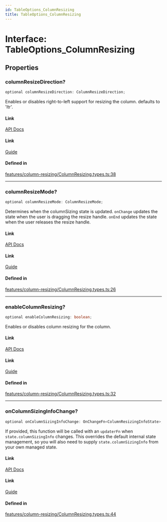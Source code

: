 ```yaml
---
id: TableOptions_ColumnResizing
title: TableOptions_ColumnResizing
---
```


# Interface: TableOptions\_ColumnResizing

## Properties

### columnResizeDirection?

```ts
optional columnResizeDirection: ColumnResizeDirection;
```

Enables or disables right-to-left support for resizing the column. defaults to 'ltr'.

#### Link

[API Docs](https://tanstack.com/table/v8/docs/api/features/column-sizing#columnResizeDirection)

#### Link

[Guide](https://tanstack.com/table/v8/docs/guide/column-sizing)

#### Defined in

[features/column-resizing/ColumnResizing.types.ts:38](https://github.com/TanStack/table/blob/b1e6b79157b0debc7222660572b06c8b857f4605/packages/table-core/src/features/column-resizing/ColumnResizing.types.ts#L38)

***

### columnResizeMode?

```ts
optional columnResizeMode: ColumnResizeMode;
```

Determines when the columnSizing state is updated. `onChange` updates the state when the user is dragging the resize handle. `onEnd` updates the state when the user releases the resize handle.

#### Link

[API Docs](https://tanstack.com/table/v8/docs/api/features/column-sizing#columnresizemode)

#### Link

[Guide](https://tanstack.com/table/v8/docs/guide/column-sizing)

#### Defined in

[features/column-resizing/ColumnResizing.types.ts:26](https://github.com/TanStack/table/blob/b1e6b79157b0debc7222660572b06c8b857f4605/packages/table-core/src/features/column-resizing/ColumnResizing.types.ts#L26)

***

### enableColumnResizing?

```ts
optional enableColumnResizing: boolean;
```

Enables or disables column resizing for the column.

#### Link

[API Docs](https://tanstack.com/table/v8/docs/api/features/column-sizing#enablecolumnresizing)

#### Link

[Guide](https://tanstack.com/table/v8/docs/guide/column-sizing)

#### Defined in

[features/column-resizing/ColumnResizing.types.ts:32](https://github.com/TanStack/table/blob/b1e6b79157b0debc7222660572b06c8b857f4605/packages/table-core/src/features/column-resizing/ColumnResizing.types.ts#L32)

***

### onColumnSizingInfoChange?

```ts
optional onColumnSizingInfoChange: OnChangeFn<ColumnResizingInfoState>;
```

If provided, this function will be called with an `updaterFn` when `state.columnSizingInfo` changes. This overrides the default internal state management, so you will also need to supply `state.columnSizingInfo` from your own managed state.

#### Link

[API Docs](https://tanstack.com/table/v8/docs/api/features/column-sizing#oncolumnsizinginfochange)

#### Link

[Guide](https://tanstack.com/table/v8/docs/guide/column-sizing)

#### Defined in

[features/column-resizing/ColumnResizing.types.ts:44](https://github.com/TanStack/table/blob/b1e6b79157b0debc7222660572b06c8b857f4605/packages/table-core/src/features/column-resizing/ColumnResizing.types.ts#L44)
